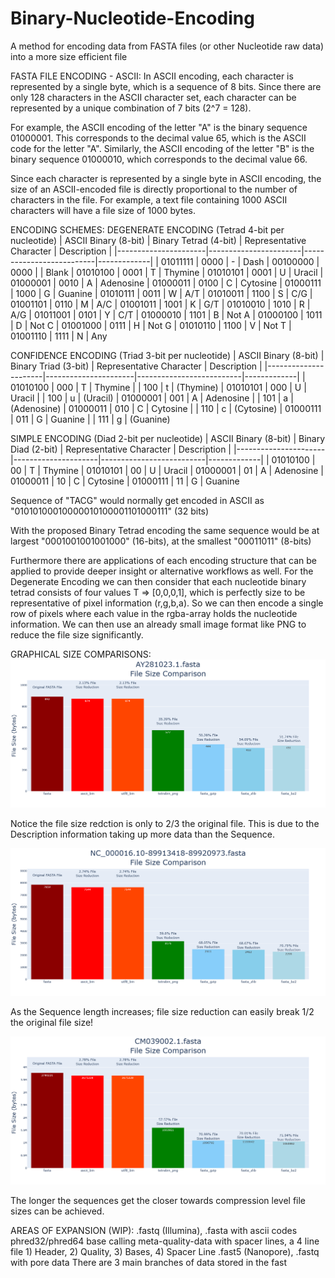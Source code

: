 # Binary-Nucleotide-Encoding
A method for encoding data from FASTA files (or other Nucleotide raw data) into a more size efficient file


FASTA FILE ENCODING - ASCII:
In ASCII encoding, each character is represented by a single byte, which is a sequence of 8 bits. Since there are only 128 characters in the ASCII character set, each character can be represented by a unique combination of 7 bits (2^7 = 128).

For example, the ASCII encoding of the letter "A" is the binary sequence 01000001. This corresponds to the decimal value 65, which is the ASCII code for the letter "A". Similarly, the ASCII encoding of the letter "B" is the binary sequence 01000010, which corresponds to the decimal value 66.

Since each character is represented by a single byte in ASCII encoding, the size of an ASCII-encoded file is directly proportional to the number of characters in the file. For example, a text file containing 1000 ASCII characters will have a file size of 1000 bytes.


ENCODING SCHEMES:
DEGENERATE ENCODING (Tetrad 4-bit per nucleotide)
| ASCII Binary (8-bit) | Binary Tetrad (4-bit) | Representative Character | Description |
|----------------------|-----------------------|--------------------------|-------------|
| 01011111 | 0000 | - | Dash
| 00100000 | 0000 |   | Blank
| 01010100 | 0001 | T | Thymine
| 01010101 | 0001 | U | Uracil
| 01000001 | 0010 | A | Adenosine
| 01000011 | 0100 | C | Cytosine
| 01000111 | 1000 | G | Guanine
| 01010111 | 0011 | W | A/T
| 01010011 | 1100 | S | C/G
| 01001101 | 0110 | M | A/C
| 01001011 | 1001 | K | G/T
| 01010010 | 1010 | R | A/G
| 01011001 | 0101 | Y | C/T
| 01000010 | 1101 | B | Not A
| 01000100 | 1011 | D | Not C
| 01001000 | 0111 | H | Not G
| 01010110 | 1100 | V | Not T
| 01001110 | 1111 | N | Any


CONFIDENCE ENCODING (Triad 3-bit per nucleotide)
| ASCII Binary (8-bit) | Binary Triad (3-bit) | Representative Character | Description |
|----------------------|----------------------|--------------------------|-------------|
| 01010100 | 000 | T | Thymine
| 	       | 100 | t | (Thymine)
| 01010101 | 000 | U | Uracil
|          | 100 | u | (Uracil)
| 01000001 | 001 | A | Adenosine
|          | 101 | a | (Adenosine)
| 01000011 | 010 | C | Cytosine
|          | 110 | c | (Cytosine)
| 01000111 | 011 | G | Guanine
|          | 111 | g | (Guanine)


SIMPLE ENCODING (Diad 2-bit per nucleotide)
| ASCII Binary (8-bit) | Binary Diad (2-bit) | Representative Character | Description |
|----------------------|---------------------|--------------------------|-------------|
| 01010100 | 00 | T | Thymine
| 01010101 | 00 | U | Uracil
| 01000001 | 01 | A | Adenosine
| 01000011 | 10 | C | Cytosine
| 01000111 | 11 | G | Guanine


Sequence of "TACG" would normally get encoded in ASCII as "01010100010000010100001101000111" (32 bits)

With the proposed Binary Tetrad encoding the same sequence would be at largest "0001001001001000" (16-bits), at the smallest "00011011" (8-bits)

Furthermore there are applications of each encoding structure that can be applied to provide deeper insight or alternative workflows as well. For the Degenerate Encoding we can then consider that each nucleotide binary tetrad consists of four values T => [0,0,0,1], which is perfectly size to be representative of pixel information (r,g,b,a). So we can then encode a single row of pixels where each value in the rgba-array holds the nucleotide information. We can then use an already small image format like PNG to reduce the file size significantly.


GRAPHICAL SIZE COMPARISONS:
![alt text](Resources/Images/hundred_bp_comp.png)

Notice the file size redction is only to 2/3 the original file. This is due to the Description information taking up more data than the Sequence.

![alt text](Resources/Images/thousand_bp_comp.png)

As the Sequence length increases; file size reduction can easily break 1/2 the original file size!

![alt text](Resources/Images/million_bp_comp.png)

The longer the sequences get the closer towards compression level file sizes can be achieved.


AREAS OF EXPANSION (WIP):
.fastq (Illumina), .fasta with ascii codes phred32/phred64 base calling meta-quality-data with spacer lines, a 4 line file 1) Header, 2) Quality, 3) Bases, 4) Spacer Line
.fast5 (Nanopore), .fastq with pore data There are 3 main branches of data stored in the fast
